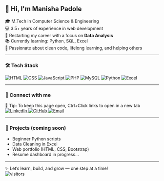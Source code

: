 ## 👋 Hi, I'm Manisha Padole

🎓 M.Tech in Computer Science & Engineering  
💻 3.5+ years of experience in web development  
🔁 Restarting my career with a focus on **Data Analysis**  
📚 Currently learning: Python, SQL, Excel  
🌱 Passionate about clean code, lifelong learning, and helping others

---

### 🛠️ Tech Stack

![HTML](https://img.shields.io/badge/-HTML5-orange?logo=html5&logoColor=white)
![CSS](https://img.shields.io/badge/-CSS3-blue?logo=css3&logoColor=white)
![JavaScript](https://img.shields.io/badge/-JavaScript-yellow?logo=javascript&logoColor=black)
![PHP](https://img.shields.io/badge/-PHP-blueviolet?logo=php&logoColor=white)
![MySQL](https://img.shields.io/badge/-MySQL-00758F?logo=mysql&logoColor=white)
![Python](https://img.shields.io/badge/-Python-3776AB?logo=python&logoColor=white)
![Excel](https://img.shields.io/badge/-Excel-217346?logo=microsoft-excel&logoColor=white)

---

<h3>🔗 Connect with me</h3>
📎 Tip: To keep this page open, Ctrl+Click links to open in a new tab
<a href="https://www.linkedin.com/in/manishapadole/" target="_blank">
  <img src="https://img.shields.io/badge/-LinkedIn-0077B5?style=flat&logo=linkedin&logoColor=white" alt="LinkedIn" />
</a>

<a href="https://github.com/manishapadole14" target="_blank">
  <img src="https://img.shields.io/badge/-GitHub-181717?style=flat&logo=github&logoColor=white" alt="GitHub" />
</a>

<a href="mailto:manishapadole14@gmail.com" target="_blank">
  <img src="https://img.shields.io/badge/-Email-red?style=flat&logo=gmail&logoColor=white" alt="Email" />
</a>

---

### 📂 Projects (coming soon)

* Beginner Python scripts  
* Data Cleaning in Excel  
* Web portfolio (HTML, CSS, Bootstrap)  
* Resume dashboard in progress...

---

✨ Let’s learn, build, and grow — one step at a time!  
![visitors](https://visitor-badge.glitch.me/badge?page_id=manishapadole14.visitor-badge)
